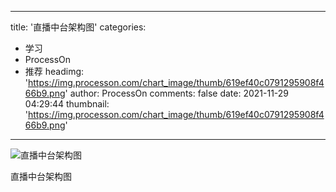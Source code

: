 
---
title: '直播中台架构图'
categories: 
 - 学习
 - ProcessOn
 - 推荐
headimg: 'https://img.processon.com/chart_image/thumb/619ef40c0791295908f466b9.png'
author: ProcessOn
comments: false
date: 2021-11-29 04:29:44
thumbnail: 'https://img.processon.com/chart_image/thumb/619ef40c0791295908f466b9.png'
---

<div>   
<img class="thumb" alt="直播中台架构图" src="https://img.processon.com/chart_image/thumb/619ef40c0791295908f466b9.png" referrerpolicy="no-referrer">
<p>直播中台架构图</p>  
</div>
            
